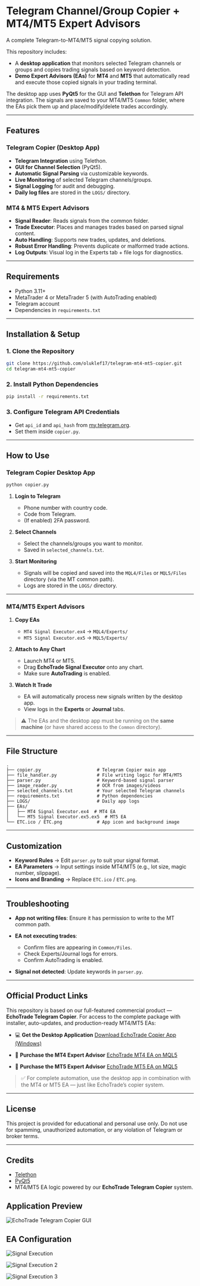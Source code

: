 # Telegram Channel/Group Copier + MT4/MT5 Expert Advisors

A complete Telegram-to-MT4/MT5 signal copying solution.

This repository includes:

- A **desktop application** that monitors selected Telegram channels or groups and copies trading signals based on keyword detection.
- **Demo Expert Advisors (EAs)** for **MT4** and **MT5** that automatically read and execute those copied signals in your trading terminal.

The desktop app uses **PyQt5** for the GUI and **Telethon** for Telegram API integration. The signals are saved to your MT4/MT5 `Common` folder, where the EAs pick them up and place/modify/delete trades accordingly.

---

## Features

### Telegram Copier (Desktop App)

- **Telegram Integration** using Telethon.
- **GUI for Channel Selection** (PyQt5).
- **Automatic Signal Parsing** via customizable keywords.
- **Live Monitoring** of selected Telegram channels/groups.
- **Signal Logging** for audit and debugging.
- **Daily log files** are stored in the `LOGS/` directory.

### MT4 & MT5 Expert Advisors

- **Signal Reader**: Reads signals from the common folder.
- **Trade Executor**: Places and manages trades based on parsed signal content.
- **Auto Handling**: Supports new trades, updates, and deletions.
- **Robust Error Handling**: Prevents duplicate or malformed trade actions.
- **Log Outputs**: Visual log in the Experts tab + file logs for diagnostics.

---

## Requirements

- Python 3.11+
- MetaTrader 4 or MetaTrader 5 (with AutoTrading enabled)
- Telegram account
- Dependencies in `requirements.txt`

---

## Installation & Setup

### 1. Clone the Repository

```sh
git clone https://github.com/oluklef17/telegram-mt4-mt5-copier.git
cd telegram-mt4-mt5-copier
````

### 2. Install Python Dependencies

```sh
pip install -r requirements.txt
```

### 3. Configure Telegram API Credentials

* Get `api_id` and `api_hash` from [my.telegram.org](https://my.telegram.org).
* Set them inside `copier.py`.

---

## How to Use

### Telegram Copier Desktop App

```sh
python copier.py
```

1. **Login to Telegram**

   * Phone number with country code.
   * Code from Telegram.
   * (If enabled) 2FA password.

2. **Select Channels**

   * Select the channels/groups you want to monitor.
   * Saved in `selected_channels.txt`.

3. **Start Monitoring**

   * Signals will be copied and saved into the `MQL4/Files` or `MQL5/Files` directory (via the MT common path).
   * Logs are stored in the `LOGS/` directory.

---

### MT4/MT5 Expert Advisors

1. **Copy EAs**

   * `MT4 Signal Executor.ex4` → `MQL4/Experts/`
   * `MT5 Signal Executor.ex5` → `MQL5/Experts/`

2. **Attach to Any Chart**

   * Launch MT4 or MT5.
   * Drag **EchoTrade Signal Executor** onto any chart.
   * Make sure **AutoTrading** is enabled.

3. **Watch It Trade**

   * EA will automatically process new signals written by the desktop app.
   * View logs in the **Experts** or **Journal** tabs.

> ⚠️ The EAs and the desktop app must be running on the **same machine** (or have shared access to the `Common` directory).

---

## File Structure

```
.
├── copier.py                     # Telegram Copier main app
├── file_handler.py               # File writing logic for MT4/MT5
├── parser.py                     # Keyword-based signal parser
├── image_reader.py               # OCR from images/videos
├── selected_channels.txt         # Your selected Telegram channels
├── requirements.txt              # Python dependencies
├── LOGS/                         # Daily app logs
├── EAs/
│   ├── MT4 Signal Executor.ex4  # MT4 EA
│   └── MT5 Signal Executor.ex5.ex5  # MT5 EA
└── ETC.ico / ETC.png             # App icon and background image
```

---

## Customization

* **Keyword Rules** → Edit `parser.py` to suit your signal format.
* **EA Parameters** → Input settings inside MT4/MT5 (e.g., lot size, magic number, slippage).
* **Icons and Branding** → Replace `ETC.ico` / `ETC.png`.

---

## Troubleshooting

* **App not writing files**: Ensure it has permission to write to the MT common path.
* **EA not executing trades**:

  * Confirm files are appearing in `Common/Files`.
  * Check Experts/Journal logs for errors.
  * Confirm AutoTrading is enabled.
* **Signal not detected**: Update keywords in `parser.py`.

---

## Official Product Links

This repository is based on our full-featured commercial product — **EchoTrade Telegram Copier**.
For access to the complete package with installer, auto-updates, and production-ready MT4/MT5 EAs:

* 💻 **Get the Desktop Application**
  [Download EchoTrade Copier App (Windows)](https://www.mql5.com/go?link=https://drive.google.com/file/d/1hu61hKpWJO7Tt0XtmU1AQbRzFcQMhORb/view?usp=sharing)

* 🛒 **Purchase the MT4 Expert Advisor**
  [EchoTrade MT4 EA on MQL5](https://www.mql5.com/en/market/product/136831)

* 🛒 **Purchase the MT5 Expert Advisor**
  [EchoTrade MT5 EA on MQL5](https://www.mql5.com/en/market/product/136765)

> ✅ For complete automation, use the desktop app in combination with the MT4 or MT5 EA — just like EchoTrade’s copier system.

---

## License

This project is provided for educational and personal use only. Do not use for spamming, unauthorized automation, or any violation of Telegram or broker terms.

---

## Credits

* [Telethon](https://github.com/LonamiWebs/Telethon)
* [PyQt5](https://riverbankcomputing.com/software/pyqt/intro)
* MT4/MT5 EA logic powered by our **EchoTrade Telegram Copier** system.

## Application Preview

![EchoTrade Telegram Copier GUI](demo.png)

## EA Configuration

![Signal Execution](signal1.png)

![Signal Execution 2](signal2.png)

![Signal Execution 3](signal3.png)
